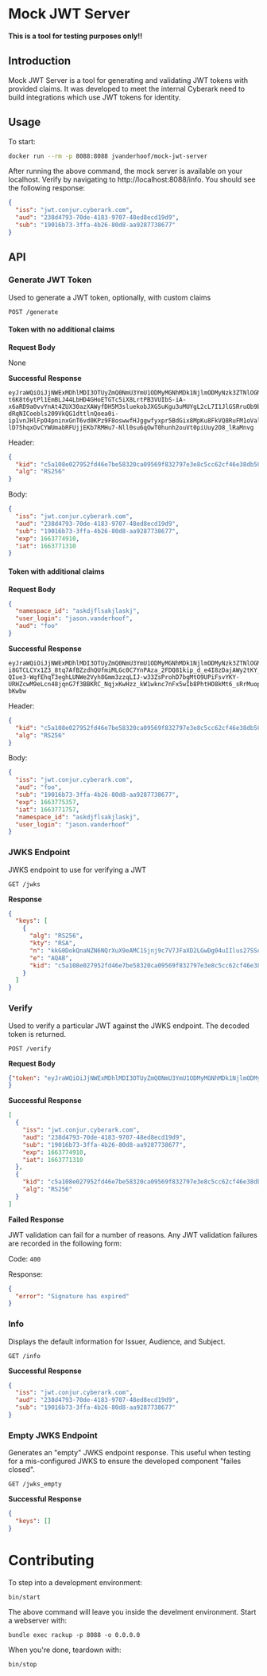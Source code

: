 # Mock JWT Server

**This is a tool for testing purposes only!!**

## Introduction

Mock JWT Server is a tool for generating and validating JWT tokens with provided claims. It was developed to meet the internal Cyberark need to build integrations which use JWT tokens for identity.

## Usage

To start:

```sh
docker run --rm -p 8088:8088 jvanderhoof/mock-jwt-server
```

After running the above command, the mock server is available on your localhost. Verify by navigating to http://localhost:8088/info. You should see the following response:

```json
{
  "iss": "jwt.conjur.cyberark.com",
  "aud": "238d4793-70de-4183-9707-48ed8ecd19d9",
  "sub": "19016b73-3ffa-4b26-80d8-aa9287738677"
}
```

## API

### Generate JWT Token

Used to generate a JWT token, optionally, with custom claims

`POST /generate`

#### Token with no additional claims

**Request Body**

None

**Successful Response**

```
eyJraWQiOiJjNWExMDhlMDI3OTUyZmQ0NmU3YmU1ODMyMGNhMDk1NjlmODMyNzk3ZTNlOGM1Y2M2MmNmNDZlMzhkYjUwOTFmIiwiYWxnIjoiUlMyNTYifQ.eyJpc3MiOiJqd3QuY29uanVyLmN5YmVyYXJrLmNvbSIsImF1ZCI6IjIzOGQ0NzkzLTcwZGUtNDE4My05NzA3LTQ4ZWQ4ZWNkMTlkOSIsInN1YiI6IjE5MDE2YjczLTNmZmEtNGIyNi04MGQ4LWFhOTI4NzczODY3NyIsImV4cCI6MTY2Mzc3NDkxMCwiaWF0IjoxNjYzNzcxMzEwfQ.Qtt-t6K8t6ytPl1EmBLJ44LbHD4GHoETGTc5iX8LrtPB3VUIbS-iA-x6aRD9a0vvYnAt4ZUX30azXAWyfDH5M3sluekobJXGSuKgu3uMUYgL2cL7I1JlGSRruOb9bYVyFwgvaUiaRm7cHyx74IQ-dRqNICoebls209VkQG1dttlnQoea0i-ip1vnJHlFpO4pninxGnT6vd0KPz9F8oswwfHJggwfyxpr5BdGix8MpKu8FkVQ8RuFM1oValPYjHZuCX_0znhFLoPsHuRD-lD75hqxOvCYWUmabRFUjjEKb7RMHu7-Nll0su6qOwT0hunh2ouVt0piUuy2O8_lRaMnvg
```

Header:

```json
{
  "kid": "c5a108e027952fd46e7be58320ca09569f832797e3e8c5cc62cf46e38db5091f",
  "alg": "RS256"
}
```

Body:

```json
{
  "iss": "jwt.conjur.cyberark.com",
  "aud": "238d4793-70de-4183-9707-48ed8ecd19d9",
  "sub": "19016b73-3ffa-4b26-80d8-aa9287738677",
  "exp": 1663774910,
  "iat": 1663771310
}
```

#### Token with additional claims

**Request Body**

```json
{
  "namespace_id": "askdjflsakjlaskj",
  "user_login": "jason.vanderhoof",
  "aud": "foo"
}
```

**Successful Response**

```
eyJraWQiOiJjNWExMDhlMDI3OTUyZmQ0NmU3YmU1ODMyMGNhMDk1NjlmODMyNzk3ZTNlOGM1Y2M2MmNmNDZlMzhkYjUwOTFmIiwiYWxnIjoiUlMyNTYifQ.eyJpc3MiOiJqd3QuY29uanVyLmN5YmVyYXJrLmNvbSIsImF1ZCI6IjIzOGQ0NzkzLTcwZGUtNDE4My05NzA3LTQ4ZWQ4ZWNkMTlkOSIsInN1YiI6IjE5MDE2YjczLTNmZmEtNGIyNi04MGQ4LWFhOTI4NzczODY3NyIsImV4cCI6MTY2Mzc3NTM1NywiaWF0IjoxNjYzNzcxNzU3LCJuYW1lc3BhY2VfaWQiOiJhc2tkamZsc2Framxhc2tqIiwidXNlcl9sb2dpbiI6Imphc29uLnZhbmRlcmhvb2YiLCJhdWQiOiJmb28ifQ.Mt24egRpuY0sDhiQppok_n-i8GTCLCYx1Z3_8tq7AfBZzdhQUfmiMLGc0C7YnPAza_2FDQ81kip_d_e4I8zDajAWy2tKY_hibigFB2X9V4J8bbK9qwDhvsw7z_uyIQQHloFhO-QIue3-WqfEhqT3eghLUNWe2Vyh8Gmm3zzqLIJ-w33ZsProhD7bgMtO9UPiFsvYKY-URHZcwM9eLcn48jqnG7f3BBKRC_NqjxKwHzz_kW1wknc7nFx5wIb8PhtHO8kMt6_sRrMuop5e0_USoozy9PUmHPeF9WQMKlMIfBMaIZb7c4oRPmdQd_QtCII8EqFMlG4kHWzKquB8-bKwbw
```

Header:

```json
{
  "kid": "c5a108e027952fd46e7be58320ca09569f832797e3e8c5cc62cf46e38db5091f",
  "alg": "RS256"
}
```

Body:

```json
{
  "iss": "jwt.conjur.cyberark.com",
  "aud": "foo",
  "sub": "19016b73-3ffa-4b26-80d8-aa9287738677",
  "exp": 1663775357,
  "iat": 1663771757,
  "namespace_id": "askdjflsakjlaskj",
  "user_login": "jason.vanderhoof"
}
```

### JWKS Endpoint

JWKS endpoint to use for verifying a JWT

`GET /jwks`

**Response**

```json
{
  "keys": [
    {
      "alg": "RS256",
      "kty": "RSA",
      "n": "kkG0DokQnaNZN6NQrXuX9eAMC1Sjnj9c7V7JFaXD2LGwDg04uIIlus27SSubLkup4Q-R_YypmecNH8L39rBF9kD6_igodtT2KhuS2wX6xyliQsVHOxVI7T8zaUwxKsNvbLnGyx3x9ND5CftProUXlCqrTCivs3kDk01jDJ0YZO0VgeLXR7hixElKlwMZRv_U9dsNdMn1hoWZ1tJFteOgMyhPTkYvYT8ojz90kf4k0DXt_pE9r8w8ECWnqQx59Vsze4EY94f10wqJv-f2kX9cAPJuoLeDdrFzghPBJ25sEEgbWvxFrX94CzhMOKRr5-xuHTwZkQYMHEPV2eNegkro8Q",
      "e": "AQAB",
      "kid": "c5a108e027952fd46e7be58320ca09569f832797e3e8c5cc62cf46e38db5091f"
    }
  ]
}
```

### Verify

Used to verify a particular JWT against the JWKS endpoint. The decoded token is returned.

`POST /verify`

**Request Body**

```json
{"token": "eyJraWQiOiJjNWExMDhlMDI3OTUyZmQ0NmU3YmU1ODMyMGNhMDk1NjlmODMyNzk3ZTNlOGM1Y2M2MmNmNDZlMzhkYjUwOTFmIiwiYWxnIjoiUlMyNTYifQ.eyJpc3MiOiJqd3QuY29uanVyLmN5YmVyYXJrLmNvbSIsImF1ZCI6IjIzOGQ0NzkzLTcwZGUtNDE4My05NzA3LTQ4ZWQ4ZWNkMTlkOSIsInN1YiI6IjE5MDE2YjczLTNmZmEtNGIyNi04MGQ4LWFhOTI4NzczODY3NyIsImV4cCI6MTY2Mzc3NDkxMCwiaWF0IjoxNjYzNzcxMzEwfQ.Qtt-t6K8t6ytPl1EmBLJ44LbHD4GHoETGTc5iX8LrtPB3VUIbS-iA-x6aRD9a0vvYnAt4ZUX30azXAWyfDH5M3sluekobJXGSuKgu3uMUYgL2cL7I1JlGSRruOb9bYVyFwgvaUiaRm7cHyx74IQ-dRqNICoebls209VkQG1dttlnQoea0i-ip1vnJHlFpO4pninxGnT6vd0KPz9F8oswwfHJggwfyxpr5BdGix8MpKu8FkVQ8RuFM1oValPYjHZuCX_0znhFLoPsHuRD-lD75hqxOvCYWUmabRFUjjEKb7RMHu7-Nll0su6qOwT0hunh2ouVt0piUuy2O8_lRaMnvg"
}
```

**Successful Response**

```json
[
  {
    "iss": "jwt.conjur.cyberark.com",
    "aud": "238d4793-70de-4183-9707-48ed8ecd19d9",
    "sub": "19016b73-3ffa-4b26-80d8-aa9287738677",
    "exp": 1663774910,
    "iat": 1663771310
  },
  {
    "kid": "c5a108e027952fd46e7be58320ca09569f832797e3e8c5cc62cf46e38db5091f",
    "alg": "RS256"
  }
]
```

**Failed Response**

JWT validation can fail for a number of reasons. Any JWT validation failures are recorded in the following form:

Code: `400`

Response:

```json
{
  "error": "Signature has expired"
}
```

### Info

Displays the default information for Issuer, Audience, and Subject.

`GET /info`

**Successful Response**

```json
{
  "iss": "jwt.conjur.cyberark.com",
  "aud": "238d4793-70de-4183-9707-48ed8ecd19d9",
  "sub": "19016b73-3ffa-4b26-80d8-aa9287738677"
}
```

### Empty JWKS Endpoint

Generates an "empty" JWKS endpoint response. This useful when testing for a mis-configured JWKS to ensure the developed component "failes closed".

`GET /jwks_empty`

**Successful Response**

```json
{
  "keys": []
}
```

# Contributing

To step into a development environment:

```
bin/start
```

The above command will leave you inside the develment environment. Start a webserver with:

```
bundle exec rackup -p 8088 -o 0.0.0.0
```

When you're done, teardown with:

```
bin/stop
```

